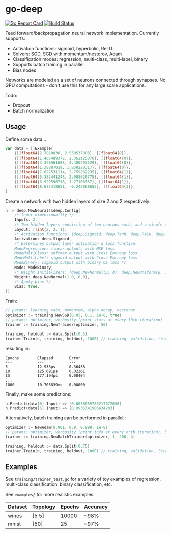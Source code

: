 # go-deep
[![Go Report Card](https://goreportcard.com/badge/github.com/patrikeh/go-deep)](https://goreportcard.com/report/github.com/patrikeh/go-deep)
[![Build Status](https://travis-ci.org/patrikeh/go-deep.svg?branch=master)](https://travis-ci.org/patrikeh/go-deep)

Feed forward/backpropagation neural network implementation. Currently supports:

- Activation functions: sigmoid, hyperbolic, ReLU
- Solvers: SGD, SGD with momentum/nesterov, Adam
- Classification modes: regression, multi-class, multi-label, binary
- Supports batch training in parallel
- Bias nodes

Networks are modeled as a set of neurons connected through synapses. No GPU computations - don't use this for any large scale applications.

Todo:
- Dropout
- Batch normalization

## Usage
Define some data...
```go
var data = []Example{
	{[]float64{2.7810836, 2.550537003}, []float64{0}},
	{[]float64{1.465489372, 2.362125076}, []float64{0}},
	{[]float64{3.396561688, 4.400293529}, []float64{0}},
	{[]float64{1.38807019, 1.850220317}, []float64{0}},
	{[]float64{7.627531214, 2.759262235}, []float64{1}},
	{[]float64{5.332441248, 2.088626775}, []float64{1}},
	{[]float64{6.922596716, 1.77106367}, []float64{1}},
	{[]float64{8.675418651, -0.242068655}, []float64{1}},
}
```

Create a network with two hidden layers of size 2 and 2 respectively:
```go
n := deep.NewNeural(&deep.Config{
	/* Input dimensionality */
	Inputs: 2,
	/* Two hidden layers consisting of two neurons each, and a single output */
	Layout: []int{2, 2, 1},
	/* Activation functions: {deep.Sigmoid, deep.Tanh, deep.ReLU, deep.Linear} */
	Activation: deep.Sigmoid,
	/* Determines output layer activation & loss function: 
	ModeRegression: linear outputs with MSE loss
	ModeMultiClass: softmax output with Cross Entropy loss
	ModeMultiLabel: sigmoid output with Cross Entropy loss
	ModeBinary: sigmoid output with binary CE loss */
	Mode: ModeBinary,
	/* Weight initializers: {deep.NewNormal(μ, σ), deep.NewUniform(μ, σ)} */
	Weight: deep.NewNormal(1.0, 0.0),
	/* Apply bias */
	Bias: true,
})
```
Train:
```go
// params: learning rate, momentum, alpha decay, nesterov
optimizer := training.NewSGD(0.05, 0.1, 1e-6, true)
// params: optimizer, verbosity (print stats at every 50th iteration)
trainer := training.NewTrainer(optimizer, 50)

training, heldout := data.Split(0.5)
trainer.Train(n, training, heldout, 1000) // training, validation, iterations
```
resulting in:
```
Epochs        Elapsed       Error         
---           ---           ---           
5             12.938µs      0.36438       
10            125.691µs     0.02261       
15            177.194µs     0.00404       
...     
1000          10.703839ms   0.00000       
```
Finally, make some predictions:
```go
n.Predict(data[0].Input) => [0.0058055785217672636]
n.Predict(data[5].Input) => [0.9936341906634203]
```

Alternatively, batch training can be performed in parallell:
```go
optimizer := NewAdam(0.001, 0.9, 0.999, 1e-8)
// params: optimizer, verbosity (print info at every n:th iteration), batch-size, number of workers
trainer := training.NewBatchTrainer(optimizer, 1, 200, 4)

training, heldout := data.Split(0.75)
trainer.Train(n, training, heldout, 1000) // training, validation, iterations
```

## Examples
See ```training/trainer_test.go``` for a variety of toy examples of regression, multi-class classification, binary classification, etc.

See ```examples/``` for more realistic examples:

| Dataset | Topology | Epochs | Accuracy |
| --- | --- | --- | --- |
| wines | [5 5] | 10000 | ~98% |
| mnist | [50] | 25 | ~97% |
